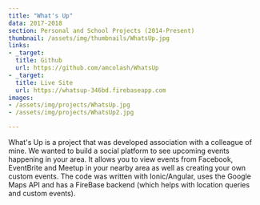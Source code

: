 ```yaml
---
title: "What's Up"
data: 2017-2018
section: Personal and School Projects (2014-Present)
thumbnail: /assets/img/thumbnails/WhatsUp.jpg
links:
- _target:
  title: Github
  url: https://github.com/amcolash/WhatsUp
- _target:
  title: Live Site
  url: https://whatsup-346bd.firebaseapp.com
images:
- /assets/img/projects/WhatsUp.jpg
- /assets/img/projects/WhatsUp2.jpg

---
```


What's Up is a project that was developed association with a colleague of mine. We wanted to build a social platform to see upcoming events happening in your area. It allows you to view events from Facebook, EventBrite and Meetup in your nearby area as well as creating your own custom events. The code was written with Ionic/Angular, uses the Google Maps API and has a FireBase backend (which helps with location queries and custom events).